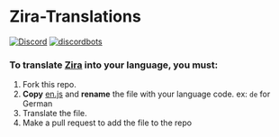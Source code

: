 # Zira-Translations
[![Discord](https://discordapp.com/api/guilds/268251138841772032/widget.png)](https://discord.gg/6szw4q2) [![discordbots](https://discordbots.org/api/widget/status/275813801792634880.svg)](https://discordbots.org/bot/zira)
### To translate [Zira](https://zira.pw) into your language, you must:
1. Fork this repo.
2. **Copy** [en.js](/en.js) and **rename** the file with your language code. ex: `de` for German
3. Translate the file.
4. Make a pull request to add the file to the repo
